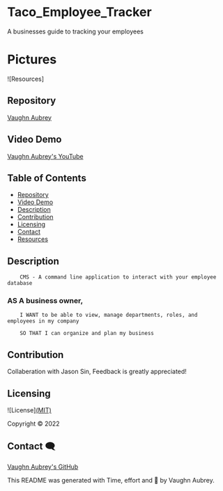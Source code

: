 # Taco_Employee_Tracker
A businesses guide to tracking your employees 


# Pictures
![Resources] 

## Repository 

[Vaughn Aubrey](https://github.com/vaubrey7/Taco_Employee_Tracker)


## Video Demo 

[Vaughn Aubrey's YouTube](https://www.youtube.com)

## Table of Contents ##

- [Repository](#Repository-)
- [Video Demo](#Video-Demo-)
- [Description](#Description-)
- [Contribution](#Contribution-)
- [Licensing](#Licensing-)
- [Contact](#Contact-)
- [Resources](#pictures-)
## Description 

        CMS - A command line application to interact with your employee database

### AS A business owner,
      
        I WANT to be able to view, manage departments, roles, and employees in my company

        SO THAT I can organize and plan my business


## Contribution 

Collaberation with Jason Sin, Feedback is greatly appreciated!


## Licensing 

![License]<a href="https://mit-license.org/">(MIT)</a> 



Copyright &copy; 2022


## Contact 🗨

[Vaughn Aubrey's GitHub](https://github.com/vaubrey7)

This README was generated with Time, effort and 🤍 by Vaughn Aubrey.